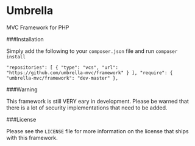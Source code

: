 Umbrella
=========

MVC Framework for PHP

###Installation

Simply add the following to your `composer.json` file and run `composer install`

`"repositories": [
        {
            "type": "vcs",
            "url": "https://github.com/umbrella-mvc/framework"
        }
    ],
    "require": {
        "umbrella-mvc/framework": "dev-master"
    },`
    
###Warning

This framework is still VERY eary in development. Please be warned that there is a lot of security implementations that need to be added.

###License

Please see the `LICENSE` file for more information on the license that ships with this framework.
